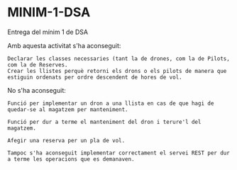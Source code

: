 # MINIM-1-DSA
Entrega del mínim 1 de DSA

Amb aquesta activitat s'ha aconseguit:

	Declarar les classes necessaries (tant la de drones, com la de Pilots, com la de Reserves.
	Crear les llistes perquè retorni els drons o els pilots de manera que estiguin ordenats per ordre descendent de hores de vol.
	
No s'ha aconseguit:
	
	Funció per implementar un dron a una llista en cas de que hagi de quedar-se al magatzem per manteniment.
	
	Funció per dur a terme el manteniment del dron i terure'l del magatzem.

	Afegir una reserva per un pla de vol.

	Tampoc s'ha aconseguit implementar correctament el servei REST per dur a terme les operacions que es demanaven.

